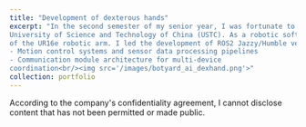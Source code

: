 ```yaml
---
title: "Development of dexterous hands"
excerpt: "In the second semester of my senior year, I was fortunate to participate in the initial work of a startup company collaborating with laboratories from Harbin Institute of Technology, Shenzhen (HIT Shenzhen) and
University of Science and Technology of China (USTC). As a robotic software engineer there, I specialized in ROS2 development and driver configuration (RS485/CAN) for a 22-DOF dexterous hand, along with the integration
of the UR16e robotic arm. I led the development of ROS2 Jazzy/Humble versions, which included: 
- Motion control systems and sensor data processing pipelines
- Communication module architecture for multi-device
coordination<br/><img src='/images/botyard_ai_dexhand.png'>"
collection: portfolio
---
```

According to the company's confidentiality agreement, I cannot disclose content that has not
been permitted or made public.
